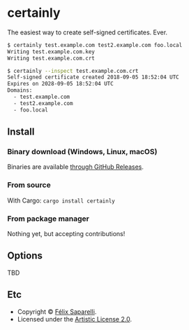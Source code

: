 # certainly

The easiest way to create self-signed certificates. Ever.

```bash
$ certainly test.example.com test2.example.com foo.local
Writing test.example.com.key
Writing test.example.com.crt

$ certainly --inspect test.example.com.crt
Self-signed certificate created 2018-09-05 18:52:04 UTC
Expires on 2028-09-05 18:52:04 UTC
Domains:
  - test.example.com
  - test2.example.com
  - foo.local
```


## Install

### Binary download (Windows, Linux, macOS)

Binaries are available [through GitHub Releases]().

### From source

With Cargo: `cargo install certainly`

### From package manager

Nothing yet, but accepting contributions!


## Options

TBD


## Etc

- Copyright © [Félix Saparelli](https://passcod.name).
- Licensed under the [Artistic License 2.0](./LICENSE).

